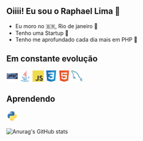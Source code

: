 ## Oiiii! Eu sou o Raphael Lima :metal:

+ Eu moro no :brazil:, Rio de janeiro :green_heart:	
+ Tenho uma Startup 🥇
+ Tenho me aprofundado cada dia mais em PHP :elephant:	

## Em constante evolução

<img src="https://raw.githubusercontent.com/devicons/devicon/00f02ef57fb7601fd1ddcc2fe6fe670fef3ae3e4/icons/php/php-original.svg" height="30" width="30" ></img>
<img src="https://raw.githubusercontent.com/devicons/devicon/00f02ef57fb7601fd1ddcc2fe6fe670fef3ae3e4/icons/java/java-original.svg" height="30" width="30" ></img>
<img src="https://raw.githubusercontent.com/devicons/devicon/00f02ef57fb7601fd1ddcc2fe6fe670fef3ae3e4/icons/javascript/javascript-original.svg" height="30" width="30" ></img>
<img src="https://raw.githubusercontent.com/devicons/devicon/00f02ef57fb7601fd1ddcc2fe6fe670fef3ae3e4/icons/css3/css3-original.svg" height="30" width="30" ></img>
<img src="https://raw.githubusercontent.com/devicons/devicon/00f02ef57fb7601fd1ddcc2fe6fe670fef3ae3e4/icons/html5/html5-original.svg" height="30" width="30" ></img>
<img src="https://raw.githubusercontent.com/devicons/devicon/00f02ef57fb7601fd1ddcc2fe6fe670fef3ae3e4/icons/mysql/mysql-original.svg" height="30" width="30" ></img>

## Aprendendo

<img src="https://raw.githubusercontent.com/devicons/devicon/00f02ef57fb7601fd1ddcc2fe6fe670fef3ae3e4/icons/python/python-original.svg" height="30" width="30" ></img>

![Anurag's GitHub stats](https://github-readme-stats.vercel.app/api?username=raphaellimarjbr&show_icons=true&theme=radical)
